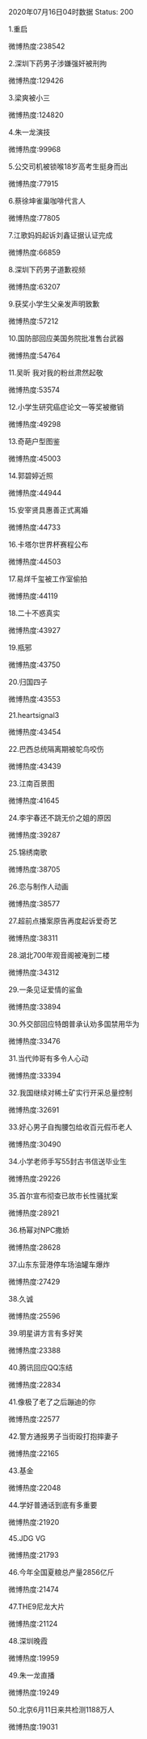 2020年07月16日04时数据
Status: 200

1.重启

微博热度:238542

2.深圳下药男子涉嫌强奸被刑拘

微博热度:129426

3.梁爽被小三

微博热度:124820

4.朱一龙演技

微博热度:99968

5.公交司机被锁喉18岁高考生挺身而出

微博热度:77915

6.蔡徐坤雀巢咖啡代言人

微博热度:77805

7.江歌妈妈起诉刘鑫证据认证完成

微博热度:66859

8.深圳下药男子道歉视频

微博热度:63207

9.获奖小学生父亲发声明致歉

微博热度:57212

10.国防部回应美国务院批准售台武器

微博热度:54764

11.吴昕 我对我的粉丝肃然起敬

微博热度:53574

12.小学生研究癌症论文一等奖被撤销

微博热度:49298

13.奇葩户型图鉴

微博热度:45003

14.郭碧婷近照

微博热度:44944

15.安宰贤具惠善正式离婚

微博热度:44733

16.卡塔尔世界杯赛程公布

微博热度:44503

17.易烊千玺被工作室偷拍

微博热度:44119

18.二十不惑真实

微博热度:43927

19.瓶邪

微博热度:43750

20.归国四子

微博热度:43553

21.heartsignal3

微博热度:43454

22.巴西总统隔离期被鸵鸟咬伤

微博热度:43439

23.江南百景图

微博热度:41645

24.李宇春还不跳无价之姐的原因

微博热度:39287

25.锦绣南歌

微博热度:38705

26.恋与制作人动画

微博热度:38577

27.超前点播案原告再度起诉爱奇艺

微博热度:38311

28.湖北700年观音阁被淹到二楼

微博热度:34312

29.一条见证爱情的鲨鱼

微博热度:33894

30.外交部回应特朗普承认劝多国禁用华为

微博热度:33476

31.当代帅哥有多令人心动

微博热度:33394

32.我国继续对稀土矿实行开采总量控制

微博热度:32691

33.好心男子自掏腰包给收百元假币老人

微博热度:30490

34.小学老师手写55封古书信送毕业生

微博热度:29226

35.首尔宣布彻查已故市长性骚扰案

微博热度:28921

36.杨幂对NPC撒娇

微博热度:28628

37.山东东营港停车场油罐车爆炸

微博热度:27429

38.久诚

微博热度:25596

39.明星讲方言有多好笑

微博热度:23388

40.腾讯回应QQ冻结

微博热度:22834

41.像极了老了之后蹦迪的你

微博热度:22577

42.警方通报男子当街殴打抱摔妻子

微博热度:22165

43.基金

微博热度:22048

44.学好普通话到底有多重要

微博热度:21920

45.JDG VG

微博热度:21793

46.今年全国夏粮总产量2856亿斤

微博热度:21474

47.THE9尼龙大片

微博热度:21124

48.深圳晚霞

微博热度:19959

49.朱一龙直播

微博热度:19249

50.北京6月11日来共检测1188万人

微博热度:19031

